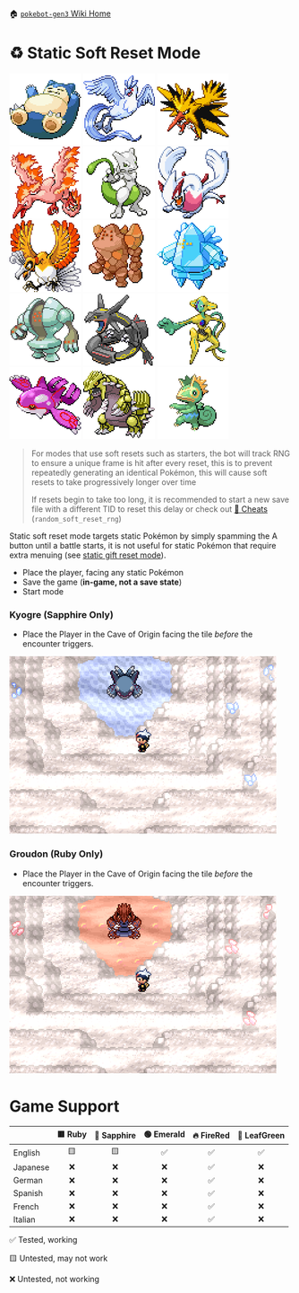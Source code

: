 🏠 [`pokebot-gen3` Wiki Home](../Readme.md)

# ♻ Static Soft Reset Mode

![](../../modules/web/static/sprites/pokemon/shiny/Snorlax.png)
![](../../modules/web/static/sprites/pokemon/shiny/Articuno.png)
![](../../modules/web/static/sprites/pokemon/shiny/Zapdos.png)
![](../../modules/web/static/sprites/pokemon/shiny/Moltres.png)
![](../../modules/web/static/sprites/pokemon/shiny/Mewtwo.png)
![](../../modules/web/static/sprites/pokemon/shiny/Lugia.png)
![](../../modules/web/static/sprites/pokemon/shiny/Ho-Oh.png)
![](../../modules/web/static/sprites/pokemon/shiny/Regirock.png)
![](../../modules/web/static/sprites/pokemon/shiny/Regice.png)
![](../../modules/web/static/sprites/pokemon/shiny/Registeel.png)
![](../../modules/web/static/sprites/pokemon/shiny/Rayquaza.png)
![](../../modules/web/static/sprites/pokemon/shiny/Deoxys.png)
![](../../modules/web/static/sprites/pokemon/shiny/Kyogre.png)
![](../../modules/web/static/sprites/pokemon/shiny/Groudon.png)
![](../../modules/web/static/sprites/pokemon/shiny/Kecleon.png)

> For modes that use soft resets such as starters, the bot will track RNG to ensure a unique frame is hit after every reset, this is to prevent repeatedly generating an identical Pokémon, this will cause soft resets to take progressively longer over time
>
> If resets begin to take too long, it is recommended to start a new save file with a different TID to reset this delay or check out [💎 Cheats](Configuration%20-%20Cheats.md) (`random_soft_reset_rng`)

Static soft reset mode targets static Pokémon by simply spamming the A button until a battle starts, it is not useful for static Pokémon that require extra menuing (see [static gift reset mode](Mode%20-%20Static%20Gift%20Resets.md)).

- Place the player, facing any static Pokémon
- Save the game (**in-game, not a save state**)
- Start mode

### Kyogre (Sapphire Only)

- Place the Player in the Cave of Origin facing the tile _before_ the encounter triggers.

![image](../images/kyogre_sapphire.png)

### Groudon (Ruby Only)

- Place the Player in the Cave of Origin facing the tile _before_ the encounter triggers.

![image](../images/groudon_ruby.png)

# Game Support

|          | 🟥 Ruby | 🔷 Sapphire | 🟢 Emerald | 🔥 FireRed | 🌿 LeafGreen |
|:---------|:-------:|:-----------:|:----------:|:----------:|:------------:|
| English  |   🟨    |     🟨      |     ✅      |     ✅      |      ✅       |
| Japanese |    ❌    |      ❌      |     ❌      |     ✅      |      ❌       |
| German   |    ❌    |      ❌      |     ❌      |     ✅      |      ❌       |
| Spanish  |    ❌    |      ❌      |     ❌      |     ✅      |      ❌       |
| French   |    ❌    |      ❌      |     ❌      |     ✅      |      ❌       |
| Italian  |    ❌    |      ❌      |     ❌      |     ✅      |      ❌       |

✅ Tested, working

🟨 Untested, may not work

❌ Untested, not working
